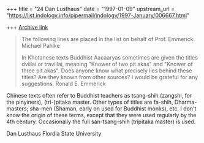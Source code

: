 +++
title = "24 Dan Lusthaus"
date = "1997-01-09"
upstream_url = "https://list.indology.info/pipermail/indology/1997-January/006667.html"

+++
[Archive link](https://list.indology.info/pipermail/indology/1997-January/006667.html)

>The following lines are placed in the list on behalf of Prof. Emmerick.
>Michael Pahlke
>
>In Khotanese texts Buddhist Aacaaryas sometimes are given the titles
>dviilai or
>traviilai, meaning "Knower of two pit.akas" and "Knower of three
>pit.akas". Does
>anyone know what precisely lies behind these titles? Are they known from
>other
>sources? I would be grateful for any suggestions.
>Ronald E. Emmerick

Chinese texts often refer to Buddhist teachers as tsang-shih (zangshi, for
the pinyiners), (tri-)pitaka master. Other types of titles are fa-shih,
Dharma-masters; sha-men (Shaman, early on used for Buddhist monks), etc. I
don't know the origin of these terms, except that they were used regularly
by the 4th century. Occasionally the full san-tsang-shih (tripitaka master)
is used.

Dan Lusthaus
Flordia State University







